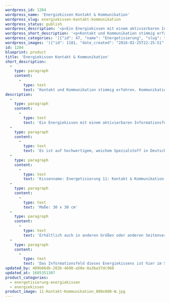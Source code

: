 ```yaml
---
wordpress_id: 1284
wordpress_name: 'Energiekissen Kontakt & Kommunikation'
wordpress_slug: energiekissen-kontakt-kommunikation
wordpress_status: publish
wordpress_description: '<p>Ein Energiekissen mit einem aktivierbaren Informationsfeld zu Kontakt und Kommunikation sowie dem energetischen Zugang zu den dazugehörigen universellen Wissenspools.</p><p>Es ist auf hochwertigem, weichem Spezialstoff in Deutschland gedruckt und sorgfältig in Handarbeit in Deutschland mit Reißverschluss genäht. Laut Herstellerangaben ist der farbintensive Druck 70 Jahre lichtecht, waschbar (Wollwaschgang, 20°) und in einem umweltorientierten Verfahren hergestellt.</p><p>Kissenname: Energetisierung 11: Kontakt &amp; Kommunikation. Reihe: Energetisierung</p><p>Maße: 30 x 30 cm</p><p>Erhältlich auch in anderen Größen oder anderen Seitenverhältnissen. Bitte kontaktieren Sie uns hierfür unter <a href="mailto:info@elvedenverlag.de">info@elvedenverlag.de</a>.</p><p>Das Informationsfeld dieses Energiekissens ist hier im Shop auch erhältlich als <a href="https://my.feenbaum.de/produkt-kategorie/energiebilder/fotokarten/energetisierung-fotokarten/">Fotokarte</a>, <a href="https://my.feenbaum.de/produkt-kategorie/energiebilder/wandbilder/energetisierung/">Wandbild</a> und <a href="https://my.feenbaum.de/produkt-kategorie/energiesprays/energetisierung-energiesprays/">Energiespray</a></p><p><a href="https://my.feenbaum.de/anwendung-energiekissen/">Anwendungshinweise</a></p>'
wordpress_short_description: '<p>Kontakt und Kommunikation stimmig erfahren. Kommunikationsfähigkeit stärken</p>'
wordpress_categories: '[{"id": 47, "name": "Energetisierung", "slug": "energetisierung-energiekissen"}, {"id": 28, "name": "Energiekissen", "slug": "energiekissen"}]'
wordpress_images: '[{"id": 1181, "date_created": "2016-02-25T22:25:51", "date_created_gmt": "2016-02-25T20:25:51", "date_modified": "2016-02-25T22:25:51", "date_modified_gmt": "2016-02-25T20:25:51", "src": "https://my.feenbaum.de/wp-content/uploads/2016/02/11-Kontakt-Kommunikation_800x800-W.jpg", "name": "11 Kontakt-Kommunikation_800x800-W", "alt": ""}]'
id: 1284
blueprint: product
title: 'Energiekissen Kontakt & Kommunikation'
short_description:
  -
    type: paragraph
    content:
      -
        type: text
        text: 'Kontakt und Kommunikation stimmig erfahren. Kommunikationsfähigkeit stärken'
description:
  -
    type: paragraph
    content:
      -
        type: text
        text: 'Ein Energiekissen mit einem aktivierbaren Informationsfeld zu Kontakt und Kommunikation sowie dem energetischen Zugang zu den dazugehörigen universellen Wissenspools.'
  -
    type: paragraph
    content:
      -
        type: text
        text: 'Es ist auf hochwertigem, weichem Spezialstoff in Deutschland gedruckt und sorgfältig in Handarbeit in Deutschland mit Reißverschluss genäht. Laut Herstellerangaben ist der farbintensive Druck 70 Jahre lichtecht, waschbar (Wollwaschgang, 20°) und in einem umweltorientierten Verfahren hergestellt.'
  -
    type: paragraph
    content:
      -
        type: text
        text: 'Kissenname: Energetisierung 11: Kontakt & Kommunikation. Reihe: Energetisierung'
  -
    type: paragraph
    content:
      -
        type: text
        text: 'Maße: 30 x 30 cm'
  -
    type: paragraph
    content:
      -
        type: text
        text: 'Erhältlich auch in anderen Größen oder anderen Seitenverhältnissen. Bitte kontaktieren Sie uns hierfür unter info@elvedenverlag.de.'
  -
    type: paragraph
    content:
      -
        type: text
        text: 'Das Informationsfeld dieses Energiekissens ist hier im Shop auch erhältlich als Fotokarte, Wandbild und Energiespray'
updated_by: 489b06db-283b-4690-a50e-8a3ba37dc968
updated_at: 1685351307
product_categories:
  - energetisierung-energiekissen
  - energiekissen
product_image: 11-Kontakt-Kommunikation_800x800-W.jpg
---
```

